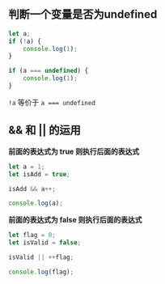 ## 判断一个变量是否为undefined
```ts
let a;
if (!a) {
    console.log(1);
}

if (a === undefined) {
    console.log(1);
}
```
`!a` 等价于 `a === undefined`

## && 和 || 的运用
**前面的表达式为 true 则执行后面的表达式**
```js
let a = 1;
let isAdd = true;

isAdd && a++;

console.log(a);
```
**前面的表达式为 false 则执行后面的表达式**
```ts
let flag = 0;
let isValid = false;

isValid || ++flag;

console.log(flag);
```